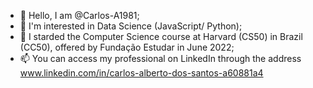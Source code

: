 - 👋 Hello, I am @Carlos-A1981;
- 👀 I'm interested in Data Science (JavaScript/ Python);
- 🌱 I starded the Computer Science course at Harvard (CS50) in Brazil (CC50), offered by Fundação Estudar in June 2022;
- 📫 You can access my professional on LinkedIn through the address www.linkedin.com/in/carlos-alberto-dos-santos-a60881a4
  


<!---
Carlos-A1981/Carlos-A1981 is a ✨ special ✨ repository because its `README.md` (this file) appears on your GitHub profile.
You can click the Preview link to take a look at your changes.
--->
